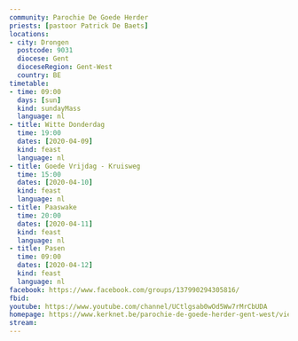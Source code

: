```yaml
---
community: Parochie De Goede Herder
priests: [pastoor Patrick De Baets]
locations:
- city: Drongen
  postcode: 9031
  diocese: Gent
  dioceseRegion: Gent-West
  country: BE
timetable:
- time: 09:00
  days: [sun]
  kind: sundayMass
  language: nl
- title: Witte Donderdag
  time: 19:00
  dates: [2020-04-09]
  kind: feast
  language: nl
- title: Goede Vrijdag - Kruisweg
  time: 15:00
  dates: [2020-04-10]
  kind: feast
  language: nl
- title: Paaswake
  time: 20:00
  dates: [2020-04-11]
  kind: feast
  language: nl
- title: Pasen
  time: 09:00
  dates: [2020-04-12]
  kind: feast
  language: nl  
facebook: https://www.facebook.com/groups/137990294305816/
fbid:
youtube: https://www.youtube.com/channel/UCtlgsab0wOd5Ww7rMrCbUDA
homepage: https://www.kerknet.be/parochie-de-goede-herder-gent-west/vieringen
stream:
---
```

